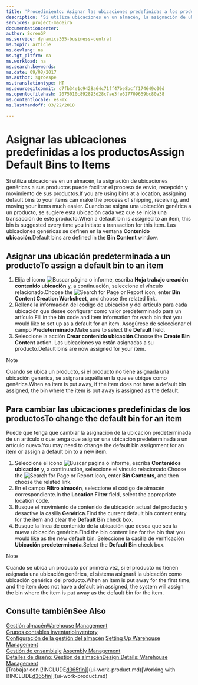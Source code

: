 ```yaml
---
title: 'Procedimiento: Asignar las ubicaciones predefinidas a los productos | Documentos de Microsoft'
description: "Si utiliza ubicaciones en un almacén, la asignación de ubicaciones genéricas a sus productos puede facilitar el proceso de envío, recepción y movimiento de sus productos. Cuando se asigna una ubicación genérica a un producto, se sugiere esta ubicación cada vez que se inicia una transacción de este producto."
services: project-madeira
documentationcenter: 
author: SorenGP
ms.service: dynamics365-business-central
ms.topic: article
ms.devlang: na
ms.tgt_pltfrm: na
ms.workload: na
ms.search.keywords: 
ms.date: 09/08/2017
ms.author: sgroespe
ms.translationtype: HT
ms.sourcegitcommit: d7fb34e1c9428a64c71ff47be8bcff174649c00d
ms.openlocfilehash: 2075010c892893d28c7ae3fe627709669bc80a38
ms.contentlocale: es-mx
ms.lasthandoff: 03/22/2018

---
```

# <a name="assign-default-bins-to-items"></a><span data-ttu-id="0a250-104">Asignar las ubicaciones predefinidas a los productos</span><span class="sxs-lookup"><span data-stu-id="0a250-104">Assign Default Bins to Items</span></span>
<span data-ttu-id="0a250-105">Si utiliza ubicaciones en un almacén, la asignación de ubicaciones genéricas a sus productos puede facilitar el proceso de envío, recepción y movimiento de sus productos.</span><span class="sxs-lookup"><span data-stu-id="0a250-105">If you are using bins at a location, assigning default bins to your items can make the process of shipping, receiving, and moving your items much easier.</span></span> <span data-ttu-id="0a250-106">Cuando se asigna una ubicación genérica a un producto, se sugiere esta ubicación cada vez que se inicia una transacción de este producto.</span><span class="sxs-lookup"><span data-stu-id="0a250-106">When a default bin is assigned to an item, this bin is suggested every time you initiate a transaction for this item.</span></span> <span data-ttu-id="0a250-107">Las ubicaciones genéricas se definen en la ventana **Contenido ubicación**.</span><span class="sxs-lookup"><span data-stu-id="0a250-107">Default bins are defined in the **Bin Content** window.</span></span>  

## <a name="to-assign-a-default-bin-to-an-item"></a><span data-ttu-id="0a250-108">Asignar una ubicación predeterminada a un producto</span><span class="sxs-lookup"><span data-stu-id="0a250-108">To assign a default bin to an item</span></span>
1.  <span data-ttu-id="0a250-109">Elija el icono ![Buscar página o informe](media/ui-search/search_small.png "icono Buscar página o informe"), escriba **Hoja trabajo creación contenido ubicación** y, a continuación, seleccione el vínculo relacionado.</span><span class="sxs-lookup"><span data-stu-id="0a250-109">Choose the ![Search for Page or Report](media/ui-search/search_small.png "Search for Page or Report icon") icon, enter **Bin Content Creation Worksheet**, and choose the related link.</span></span>  
2.  <span data-ttu-id="0a250-110">Rellene la información del código de ubicación y del artículo para cada ubicación que desee configurar como valor predeterminado para un artículo.</span><span class="sxs-lookup"><span data-stu-id="0a250-110">Fill in the bin code and item information for each bin that you would like to set up as a default for an item.</span></span> <span data-ttu-id="0a250-111">Asegúrese de seleccionar el campo **Predeterminado**.</span><span class="sxs-lookup"><span data-stu-id="0a250-111">Make sure to select the **Default** field.</span></span>  
3.  <span data-ttu-id="0a250-112">Seleccione la acción **Crear contenido ubicación**.</span><span class="sxs-lookup"><span data-stu-id="0a250-112">Choose the **Create Bin Content** action.</span></span> <span data-ttu-id="0a250-113">Las ubicaciones ya están asignadas a su producto.</span><span class="sxs-lookup"><span data-stu-id="0a250-113">Default bins are now assigned for your item.</span></span>  

> [!NOTE]  
>  <span data-ttu-id="0a250-114">Cuando se ubica un producto, si el producto no tiene asignada una ubicación genérica, se asignará aquélla en la que se ubique como genérica.</span><span class="sxs-lookup"><span data-stu-id="0a250-114">When an item is put away, if the item does not have a default bin assigned, the bin where the item is put away is assigned as the default.</span></span>  

## <a name="to-change-the-default-bin-for-an-item"></a><span data-ttu-id="0a250-115">Para cambiar las ubicaciones predefinidas de los productos</span><span class="sxs-lookup"><span data-stu-id="0a250-115">To change the default bin for an item</span></span>  
<span data-ttu-id="0a250-116">Puede que tenga que cambiar la asignación de la ubicación predeterminada de un artículo o que tenga que asignar una ubicación predeterminada a un artículo nuevo.</span><span class="sxs-lookup"><span data-stu-id="0a250-116">You may need to change the default bin assignment for an item or assign a default bin to a new item.</span></span>    
1.  <span data-ttu-id="0a250-117">Seleccione el icono ![Buscar página o informe](media/ui-search/search_small.png "icono Buscar página o informe"), escriba **Contenidos ubicación** y, a continuación, seleccione el vínculo relacionado.</span><span class="sxs-lookup"><span data-stu-id="0a250-117">Choose the ![Search for Page or Report](media/ui-search/search_small.png "Search for Page or Report icon") icon, enter **Bin Contents**, and then choose the related link.</span></span>  
2.  <span data-ttu-id="0a250-118">En el campo **Filtro almacén**, seleccione el código de almacén correspondiente.</span><span class="sxs-lookup"><span data-stu-id="0a250-118">In the **Location Filter** field, select the appropriate location code.</span></span>  
3.  <span data-ttu-id="0a250-119">Busque el movimiento de contenido de ubicación actual del producto y desactive la casilla **Genérica**.</span><span class="sxs-lookup"><span data-stu-id="0a250-119">Find the current default bin content entry for the item and clear the **Default Bin** check box.</span></span>  
4.  <span data-ttu-id="0a250-120">Busque la línea de contenido de la ubicación que desea que sea la nueva ubicación genérica.</span><span class="sxs-lookup"><span data-stu-id="0a250-120">Find the bin content line for the bin that you would like as the new default bin.</span></span> <span data-ttu-id="0a250-121">Seleccione la casilla de verificación **Ubicación predeterminada**.</span><span class="sxs-lookup"><span data-stu-id="0a250-121">Select the **Default Bin** check box.</span></span>  

> [!NOTE]  
>  <span data-ttu-id="0a250-122">Cuando se ubica un producto por primera vez, si el producto no tienen asignada una ubicación genérica, el sistema asignará la ubicación como ubicación genérica del producto.</span><span class="sxs-lookup"><span data-stu-id="0a250-122">When an item is put away for the first time, and the item does not have a default bin assigned, the system will assign the bin where the item is put away as the default bin for the item.</span></span>  

## <a name="see-also"></a><span data-ttu-id="0a250-123">Consulte también</span><span class="sxs-lookup"><span data-stu-id="0a250-123">See Also</span></span>  
[<span data-ttu-id="0a250-124">Gestión almacén</span><span class="sxs-lookup"><span data-stu-id="0a250-124">Warehouse Management</span></span>](warehouse-manage-warehouse.md)  
[<span data-ttu-id="0a250-125">Grupos contables inventario</span><span class="sxs-lookup"><span data-stu-id="0a250-125">Inventory</span></span>](inventory-manage-inventory.md)  
<span data-ttu-id="0a250-126">[Configuración de la gestión del almacén](warehouse-setup-warehouse.md)   </span><span class="sxs-lookup"><span data-stu-id="0a250-126">[Setting Up Warehouse Management](warehouse-setup-warehouse.md)   </span></span>  
<span data-ttu-id="0a250-127">[Gestión de ensamblaje](assembly-assemble-items.md)  </span><span class="sxs-lookup"><span data-stu-id="0a250-127">[Assembly Management](assembly-assemble-items.md)  </span></span>  
[<span data-ttu-id="0a250-128">Detalles de diseño: Gestión de almacén</span><span class="sxs-lookup"><span data-stu-id="0a250-128">Design Details: Warehouse Management</span></span>](design-details-warehouse-management.md)  
<span data-ttu-id="0a250-129">[Trabajar con [!INCLUDE[d365fin](includes/d365fin_md.md)]](ui-work-product.md)</span><span class="sxs-lookup"><span data-stu-id="0a250-129">[Working with [!INCLUDE[d365fin](includes/d365fin_md.md)]](ui-work-product.md)</span></span>

